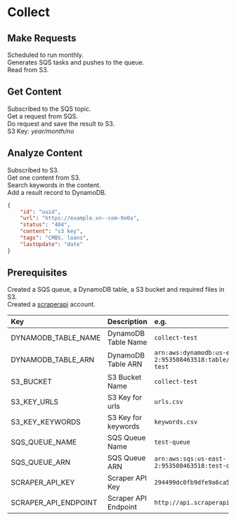 # Collect


## Make Requests

Scheduled to run monthly.  
Generates SQS tasks and pushes to the queue.  
Read from S3.



## Get Content

Subscribed to the SQS topic.  
Get a request from SQS.  
Do request and save the result to S3.  
S3 Key: *year/month/no*



## Analyze Content


Subscribed to S3.  
Get one content from S3.  
Search keywords in the content.  
Add a result record to DynamoDB.


```json
{
    "id": "uuid",
    "url": "https://example.xn--com-9o0a",
    "status": "404",
    "content": "s3 key",
    "tags": "CMBS, loans",
    "lastUpdate": "date"
}
```


## Prerequisites

Created a SQS queue, a DynamoDB table, a S3 bucket and required files in S3.  
Created a [scraperapi](https://www.scraperapi.com/) account.  


| Key | Description | e.g. |
| :------------- | :------------- | :--- |
|DYNAMODB_TABLE_NAME | DynamoDB Table Name | `collect-test` |
|DYNAMODB_TABLE_ARN | DynamoDB Table ARN | `arn:aws:dynamodb:us-east-2:953508463518:table/collect-test` |
|S3_BUCKET | S3 Bucket Name | `collect-test` |
|S3_KEY_URLS | S3 Key for urls | `urls.csv` |
|S3_KEY_KEYWORDS | S3 Key for keywords | `keywords.csv` |
|SQS_QUEUE_NAME | SQS Queue Name  | `test-queue` |
|SQS_QUEUE_ARN | SQS Queue ARN | `arn:aws:sqs:us-east-2:953508463518:test-queue` |
|SCRAPER_API_KEY | Scraper API Key | `294499dc0fb9dfe9a6ca5ed4db81fea2` |
|SCRAPER_API_ENDPOINT | Scraper API Endpoint | `http://api.scraperapi.com` |
